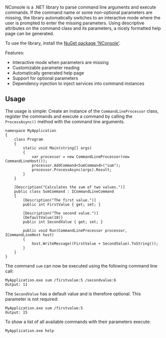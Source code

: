 NConsole is a .NET library to parse command line arguments and execute commands. If the command name or some non-optional parameters are missing, the library automatically switches to an interactive mode where the user is prompted to enter the missing parameters. Using descriptive attributes on the command class and its parameters, a nicely formatted help page can be generated.  

To use the library, install the [NuGet package 'NConsole'](https://www.nuget.org/packages/NConsole/). 

Features: 

- Interactive mode when parameters are missing
- Customizable parameter reading
- Automatically generated help page
- Support for optional parameters
- Dependency injection to inject services into command instances

## Usage

The usage is simple: Create an instance of the `CommandLineProcessor` class, register the commands and execute a command by calling the `ProcessAsync()` method with the command line arguments. 

    namespace MyApplication
    {
        class Program
        {
            static void Main(string[] args)
            {
                var processor = new CommandLineProcessor(new CommandLineHost());
                processor.AddCommand<SumCommand>("sum");
                processor.ProcessAsync(args).Result;
            }
        }

        [Description("Calculates the sum of two values.")]
        public class SumCommand : ICommandLineCommand
        {
            [Description("The first value.")]
            public int FirstValue { get; set; }

            [Description("The second value.")]
            [DefaultValue(10)]
            public int SecondValue { get; set; }

            public void Run(CommandLineProcessor processor, ICommandLineHost host)
            {
                host.WriteMessage((FirstValue + SecondValue).ToString());
            }
        }
    }

The command `sum` can now be executed using the following command line call: 

    MyApplication.exe sum /firstvalue:5 /secondvalue:6
    Output: 11
    
The `SecondValue` has a default value and is therefore optional. This parameter is not required: 

    MyApplication.exe sum /firstvalue:5
    Output: 15

To show a list of all available commands with their parameters execute: 

    MyApplication.exe help
